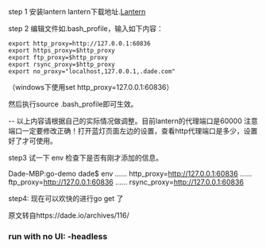 step 1 安装lantern lantern下载地址.[Lantern](https://github.com/getlantern/forum/issues/833)

step 2 编辑文件如.bash_profile，输入如下内容：

    export http_proxy=http://127.0.0.1:60836
    export https_proxy=$http_proxy
    export ftp_proxy=$http_proxy
    export rsync_proxy=$http_proxy
    export no_proxy="localhost,127.0.0.1,.dade.com"

（windows下使用set http_proxy=127.0.0.1:60836）

然后执行source .bash_profile即可生效。

-- 以上内容请根据自己的实际情况做调整。目前lantern的代理端口是60000
注意端口一定要修改正确！打开蓝灯页面左边的设置，查看http代理端口是多少，设置好了才可使用。


step3 试一下 env
检查下是否有刚才添加的信息。

Dade-MBP:go-demo dade$ env
......
http_proxy=http://127.0.0.1:60836
......
ftp_proxy=http://127.0.0.1:60836
......
rsync_proxy=http://127.0.0.1:60836

step4: 现在可以欢快的进行go get 了

原文转自https://dade.io/archives/116/


### run with no UI: -headless